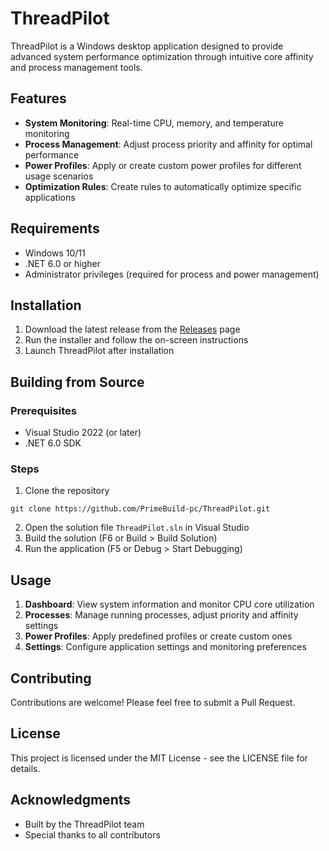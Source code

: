 # ThreadPilot

ThreadPilot is a Windows desktop application designed to provide advanced system performance optimization through intuitive core affinity and process management tools.

## Features

- **System Monitoring**: Real-time CPU, memory, and temperature monitoring
- **Process Management**: Adjust process priority and affinity for optimal performance
- **Power Profiles**: Apply or create custom power profiles for different usage scenarios
- **Optimization Rules**: Create rules to automatically optimize specific applications

## Requirements

- Windows 10/11
- .NET 6.0 or higher
- Administrator privileges (required for process and power management)

## Installation

1. Download the latest release from the [Releases](https://github.com/PrimeBuild-pc/ThreadPilot/releases) page
2. Run the installer and follow the on-screen instructions
3. Launch ThreadPilot after installation

## Building from Source

### Prerequisites
- Visual Studio 2022 (or later)
- .NET 6.0 SDK

### Steps
1. Clone the repository
```
git clone https://github.com/PrimeBuild-pc/ThreadPilot.git
```

2. Open the solution file `ThreadPilot.sln` in Visual Studio
3. Build the solution (F6 or Build > Build Solution)
4. Run the application (F5 or Debug > Start Debugging)

## Usage

1. **Dashboard**: View system information and monitor CPU core utilization
2. **Processes**: Manage running processes, adjust priority and affinity settings
3. **Power Profiles**: Apply predefined profiles or create custom ones
4. **Settings**: Configure application settings and monitoring preferences

## Contributing

Contributions are welcome! Please feel free to submit a Pull Request.

## License

This project is licensed under the MIT License - see the LICENSE file for details.

## Acknowledgments

- Built by the ThreadPilot team
- Special thanks to all contributors